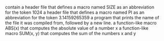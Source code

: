 contain
a header file that defines a macro named SIZE as an abbreviation for the token 1024
 a header file that defines a macro named PI as an abbreviation for the token 3.14159265359
a program that prints the name of the file it was compiled from, followed by a new line.
a function-like macro ABS(x) that computes the absolute value of a number x
a function-like macro SUM(x, y) that computes the sum of the numbers x and y

